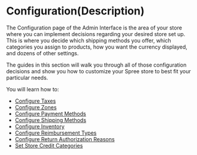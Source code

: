 # Configuration\(Description\)

The Configuration page of the Admin Interface is the area of your store where you can implement decisions regarding your desired store set up. This is where you decide which shipping methods you offer, which categories you assign to products, how you want the currency displayed, and dozens of other settings.

The guides in this section will walk you through all of those configuration decisions and show you how to customize your Spree store to best fit your particular needs.

You will learn how to:

* [Configure Taxes](https://app.gitbook.com/@spark-solutions/s/spree-user-documentation/taxes)
* [Configure Zones](https://app.gitbook.com/@spark-solutions/s/spree-user-documentation/~/drafts/-MgyUkWAFBOi6sIzBt77/zones_countries_states)
* [Configure Payment Methods](https://app.gitbook.com/@spark-solutions/s/spree-user-documentation/~/drafts/-MgyUkWAFBOi6sIzBt77/payment-methods)
* [Configure Shipping Methods](https://app.gitbook.com/@spark-solutions/s/spree-user-documentation/~/drafts/-MgyUkWAFBOi6sIzBt77/shipments/shipping-methods)
* [Configure Inventory](https://app.gitbook.com/@spark-solutions/s/spree-user-documentation/inventory)
* [Configure Reimbursement Types](https://guides.spreecommerce.org/user/configuration/configuring_reimbursement_types.html)
* [Configure Return Authorization Reasons](https://guides.spreecommerce.org/user/configuration/configuring_return_authorization_reasons.html)
* [Set Store Credit Categories](https://guides.spreecommerce.org/user/configuration/configuring_store_credit_categories.html)

